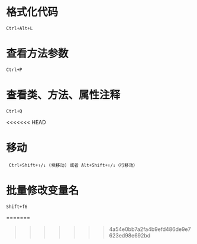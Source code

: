 # 格式化代码

	Ctrl+Alt+L

# 查看方法参数

```
Ctrl+P
```

# 查看类、方法、属性注释

```
Ctrl+Q
```

<<<<<<< HEAD
# 移动 

```
 Ctrl+Shift+↑/↓ (块移动) 或者 Alt+Shift+↑/↓（行移动）
```

# 批量修改变量名

```
Shift+f6
```

=======
>>>>>>> 4a54e0bb7a2fa4b9efd486de9e7623ed98e692bd

